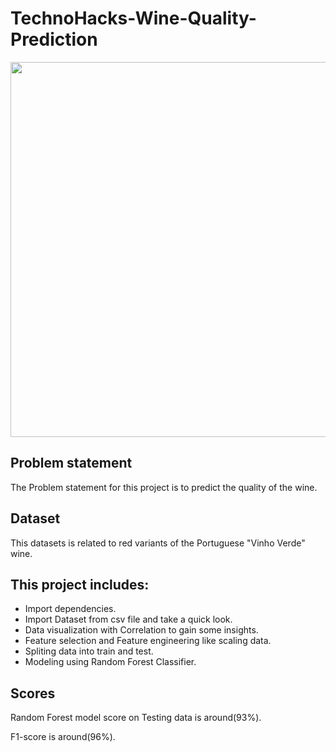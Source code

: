 # TechnoHacks-Wine-Quality-Prediction

<img src="https://d2jx2rerrg6sh3.cloudfront.net/images/news/ImageForNews_745385_16818113242284860.jpg" width="600">

## Problem statement
The Problem statement for this project is to predict the quality of the wine.

## Dataset
This datasets is related to red variants of the Portuguese "Vinho Verde" wine.

## This project includes:
- Import dependencies.
- Import Dataset from csv file and take a quick look.
- Data visualization with Correlation to gain some insights.
- Feature selection and Feature engineering like scaling data.
- Spliting data into train and test. 
- Modeling using Random Forest Classifier.

## Scores
Random Forest model score on Testing data is around(93%).

F1-score is around(96%).

